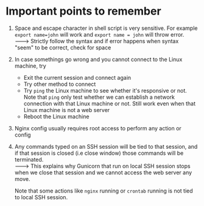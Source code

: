# Important points to remember

1. Space and escape character in shell script is very sensitive. For example `export name=john` will work and `export name = john` will throw error.  
   ---> Strictly follow the syntax and if error happens when syntax "seem" to be correct, check for space

2. In case somethings go wrong and you cannot connect to the Linux machine, try

   - Exit the current session and connect again
   - Try other method to connect
   - Try `ping` the Linux machine to see whether it's responsive or not. Note that `ping` only test whether we can establish a network connection with that Linux machine or not. Still work even when that Linux machine is not a web server
   - Reboot the Linux machine

3. Nginx config usually requires root access to perform any action or config

4. Any commands typed on an SSH session will be tied to that session, and if that session is closed (i.e close window) those commands will be terminated.  
   ---> This explains why Gunicorn that run on local SSH session stops when we close that session and we cannot access the web server any move.

   Note that some actions like `nginx` running or `crontab` running is not tied to local SSH session.
